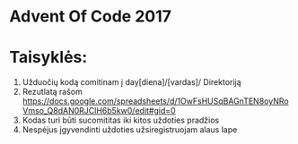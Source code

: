 # Advent Of Code 2017

# Taisyklės:

1. Užduočių kodą comitinam į day[diena]/[vardas]/ Direktoriją
1. Rezutlatą rašom https://docs.google.com/spreadsheets/d/1OwFsHUSqBAGnTEN8oyNRoVmso_Q8dAN0RJClH6b5kw0/edit#gid=0
1. Kodas turi būti sucomititas iki kitos uždoties pradžios
1. Nespėjus įgyvendinti uždoties užsiregistruojam alaus lape
